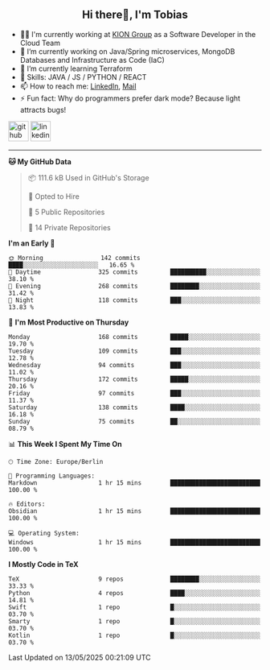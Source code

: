 <h2 align="center">Hi there👋, I'm Tobias</h2>

- 🧑‍💼 I'm currently working at [KION Group](https://www.kiongroup.com/) as a Software Developer in the Cloud Team
- 🔭 I’m currently working on Java/Spring microservices, MongoDB Databases and Infrastructure as Code (IaC)
- 🌱 I’m currently learning Terraform
- 💪 Skills: JAVA / JS / PYTHON / REACT
- 📫 How to reach me: [LinkedIn](https://www.linkedin.com/in/tgoetz), [Mail](mailto:mail@tobiasgoetz.com) 
- ⚡ Fun fact: Why do programmers prefer dark mode? Because light attracts bugs!

[<img src='https://cdn.jsdelivr.net/npm/simple-icons@3.0.1/icons/github.svg' alt='github' height='40'>](https://github.com/TobiasGoetz)  [<img src='https://cdn.jsdelivr.net/npm/simple-icons@3.0.1/icons/linkedin.svg' alt='linkedin' height='40'>](https://www.linkedin.com/in/tgoetz/)  

---

<!--START_SECTION:waka-->
**🐱 My GitHub Data** 

> 📦 111.6 kB Used in GitHub's Storage 
 > 
> 💼 Opted to Hire
 > 
> 📜 5 Public Repositories 
 > 
> 🔑 14 Private Repositories 
 > 
**I'm an Early 🐤** 

```text
🌞 Morning                142 commits         ████░░░░░░░░░░░░░░░░░░░░░   16.65 % 
🌆 Daytime                325 commits         ██████████░░░░░░░░░░░░░░░   38.10 % 
🌃 Evening                268 commits         ████████░░░░░░░░░░░░░░░░░   31.42 % 
🌙 Night                  118 commits         ███░░░░░░░░░░░░░░░░░░░░░░   13.83 % 
```
📅 **I'm Most Productive on Thursday** 

```text
Monday                   168 commits         █████░░░░░░░░░░░░░░░░░░░░   19.70 % 
Tuesday                  109 commits         ███░░░░░░░░░░░░░░░░░░░░░░   12.78 % 
Wednesday                94 commits          ███░░░░░░░░░░░░░░░░░░░░░░   11.02 % 
Thursday                 172 commits         █████░░░░░░░░░░░░░░░░░░░░   20.16 % 
Friday                   97 commits          ███░░░░░░░░░░░░░░░░░░░░░░   11.37 % 
Saturday                 138 commits         ████░░░░░░░░░░░░░░░░░░░░░   16.18 % 
Sunday                   75 commits          ██░░░░░░░░░░░░░░░░░░░░░░░   08.79 % 
```


📊 **This Week I Spent My Time On** 

```text
🕑︎ Time Zone: Europe/Berlin

💬 Programming Languages: 
Markdown                 1 hr 15 mins        █████████████████████████   100.00 % 

🔥 Editors: 
Obsidian                 1 hr 15 mins        █████████████████████████   100.00 % 

💻 Operating System: 
Windows                  1 hr 15 mins        █████████████████████████   100.00 % 
```

**I Mostly Code in TeX** 

```text
TeX                      9 repos             ████████░░░░░░░░░░░░░░░░░   33.33 % 
Python                   4 repos             ████░░░░░░░░░░░░░░░░░░░░░   14.81 % 
Swift                    1 repo              █░░░░░░░░░░░░░░░░░░░░░░░░   03.70 % 
Smarty                   1 repo              █░░░░░░░░░░░░░░░░░░░░░░░░   03.70 % 
Kotlin                   1 repo              █░░░░░░░░░░░░░░░░░░░░░░░░   03.70 % 
```




 Last Updated on 13/05/2025 00:21:09 UTC
<!--END_SECTION:waka-->
